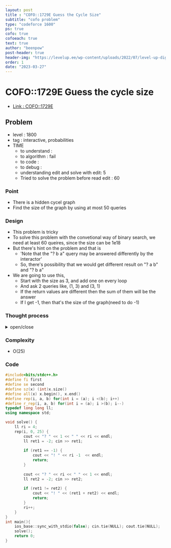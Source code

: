 ```yaml
---
layout: post
title : "COFO::1729E Guess the Cycle Size"
subtitle: "cofo problem"
type: "codeforce 1600"
ps: true
cofo: true
cofoeach: true
text: true
author: "beenpow"
post-header: true
header-img: "https://levelup.ee/wp-content/uploads/2022/07/level-up-digitaalne-varbamisagentuur.jpeg"
order: 1
date: "2023-03-27"
---
```

# COFO::1729E Guess the cycle size
- [Link : COFO::1729E](https://codeforces.com/contest/1729/problem/E)


## Problem 

- level : 1800
- tag : interactive, probabilities
- TIME
  - to understand    : 
  - to algorithm     : fail
  - to code          : 
  - to debug         : 
  - understanding edit and solve with edit: 5
  - Tried to solve the problem before read edit : 60

### Point
- There is a hidden cycel graph
- Find the size of the graph by using at most 50 queries

### Design
- This problem is tricky
- To solve this problem with the convetional way of binary search, we need at least 60 queires, since the size can be 1e18
- But there's hint on the problem and that is
  - 'Note that the "? b a" query may be answered differently by the interactor'
  - So, there's possibility that we would get different result on "? a b" and "? b a"
- We are going to use this,
  - Start with the size as 3, and add one on every loop
  - And ask 2 queries like, (1, 3) and (3, 1) 
  - If the return values are different then the sum of them will be the answer
  - If I get -1, then that's the size of the graph(need to do -1)

### Thought process

<details>
<summary> open/close </summary>

<!-- above empty line should exist -->

<pre>
. 1개의 사이클이 있고 이 안에 n 개의 점이 존재한다.
. 3 <= n <= 1e18 < 2^60

-1 <--- max(a, b) > n

. 최대 50개의 쿼리 사용 가능
. n 개의 점이 있고, n 개의 점의 순서는 랜덤하다.
. 근데 이게 1부터 n까지의 숫자가 존재하는게 아닐듯? 그러면 그냥 -1 아닐때까지 찾으면 끝이니까

=> 문제의 쟁점은 쿼리의 갯수에 있었음
1e18 은 2^60 이라서, 이분탐색 돌리면 쿼리가 60개가 필요함.
하지만 현재 10개가 부족함.

결국, 쿼리 결과로 받아오는 길이로 조작해서 답을 찾아가야할듯??

원형 테이블에서 거리를 구하면 답을 얻을 수 있다?

쿼리의 리턴값이 
	- 짧은 쪽인 경우
	- 긴 쪽인 경우
. 근데 인덱스의 순서가 섞여있어서,,
. 근데 하나의 인덱스를 꽂고 나머지와의 거리를 구하는건 좋은 방법인듯
. 즉, 1번을 핀을 꽂아두고 1번과의 거리만 구하는 것
. 근데 이게 누가 누구랑 연결되어있는지 알 방법이 있나?
</pre>

</details>

### Complexity
- O(25)

### Code

```cpp
#include<bits/stdc++.h>
#define fi first
#define se second
#define sz(x) (int)x.size()
#define all(x) x.begin(), x.end()
#define rep(i, a, b) for(int i = (a); i <(b); i++)
#define r_rep(i, a, b) for(int i = (a); i >(b); i--)
typedef long long ll;
using namespace std;

void solve() {
    ll ri = 4;
    rep(i, 0, 25) {
        cout << "? " << 1 << " " << ri << endl;
        ll ret1 = -2; cin >> ret1;
        
        if (ret1 == -1) {
            cout << "! " << ri -1  << endl;
            return;
        }
        
        cout << "? " << ri << " " << 1 << endl;
        ll ret2 = -2; cin >> ret2;
        
        if (ret1 != ret2) {
            cout << "! " << (ret1 + ret2) << endl;
            return;
        }
        ri++;
    }
}
int main(){
    ios_base::sync_with_stdio(false); cin.tie(NULL); cout.tie(NULL);
    solve();
    return 0;
}
```

